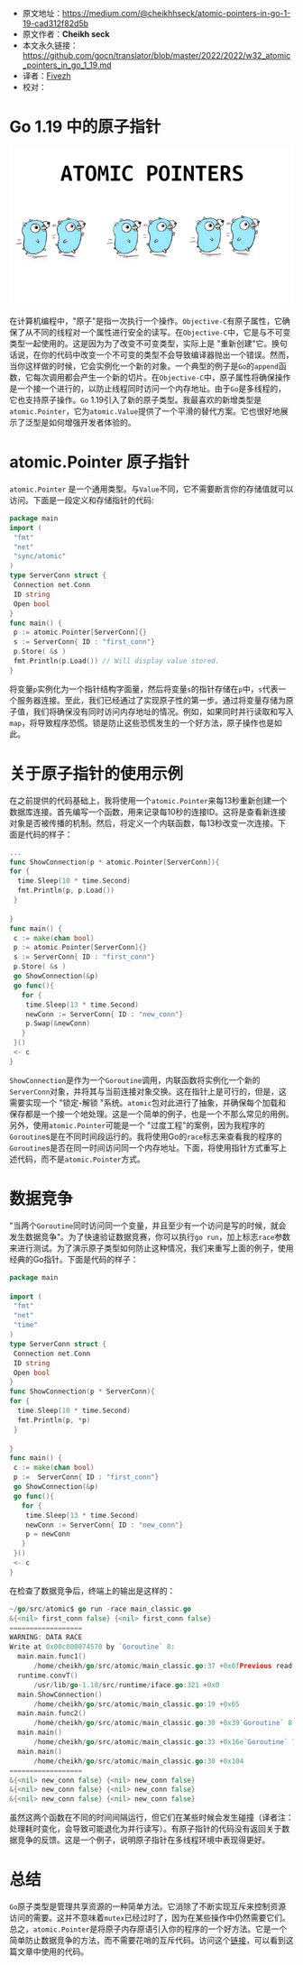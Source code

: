 - 原文地址：https://medium.com/@cheikhhseck/atomic-pointers-in-go-1-19-cad312f82d5b
- 原文作者：**Cheikh seck**
- 本文永久链接：https://github.com/gocn/translator/blob/master/2022/2022/w32_atomic_pointers_in_go_1_19.md
- 译者：[Fivezh](https://github.com/fivezh)
- 校对：[]()

# Go 1.19 中的原子指针

![img](../static/images/2022/w32_atomic_pointers_in_go_1_19/atomic-pointers.png)

在计算机编程中，"原子"是指一次执行一个操作。`Objective-C`有原子属性，它确保了从不同的线程对一个属性进行安全的读写。在`Objective-C`中，它是与不可变类型一起使用的。这是因为为了改变不可变类型，实际上是 "重新创建"它。换句话说，在你的代码中改变一个不可变的类型不会导致编译器抛出一个错误。然而，当你这样做的时候，它会实例化一个新的对象。一个典型的例子是`Go`的`append`函数，它每次调用都会产生一个新的切片。在`Objective-C`中，原子属性将确保操作是一个接一个进行的，以防止线程同时访问一个内存地址。由于`Go`是多线程的，它也支持原子操作。`Go` 1.19引入了新的原子类型。我最喜欢的新增类型是`atomic.Pointer`，它为`atomic.Value`提供了一个平滑的替代方案。它也很好地展示了泛型是如何增强开发者体验的。

# atomic.Pointer 原子指针

`atomic.Pointer` 是一个通用类型。与`Value`不同，它不需要断言你的存储值就可以访问。下面是一段定义和存储指针的代码:

```go
package main
import (
 "fmt"
 "net"
 "sync/atomic"
)
type ServerConn struct {
 Connection net.Conn
 ID string
 Open bool
}
func main() {
 p := atomic.Pointer[ServerConn]{}
 s := ServerConn{ ID : "first_conn"}
 p.Store( &s )
 fmt.Println(p.Load()) // Will display value stored.
}
```

将变量`p`实例化为一个指针结构字面量，然后将变量`s`的指针存储在`p`中，`s`代表一个服务器连接。至此，我们已经通过了实现原子性的第一步。通过将变量存储为原子值，我们将确保没有同时访问内存地址的情况。例如，如果同时并行读取和写入`map`，将导致程序恐慌。锁是防止这些恐慌发生的一个好方法，原子操作也是如此。


# 关于原子指针的使用示例

在之前提供的代码基础上，我将使用一个`atomic.Pointer`来每13秒重新创建一个数据库连接。首先编写一个函数，用来记录每10秒的连接ID。这将是查看新连接对象是否被传播的机制。然后，将定义一个内联函数，每13秒改变一次连接。下面是代码的样子：

```go
...
func ShowConnection(p * atomic.Pointer[ServerConn]){
for {
  time.Sleep(10 * time.Second)
  fmt.Println(p, p.Load())
 }
 
}
func main() {
 c := make(chan bool)
 p := atomic.Pointer[ServerConn]{}
 s := ServerConn{ ID : "first_conn"}
 p.Store( &s )
 go ShowConnection(&p)
 go func(){
   for {
    time.Sleep(13 * time.Second)
    newConn := ServerConn{ ID : "new_conn"}
    p.Swap(&newConn)
   }
 }()
 <- c
}
```

`ShowConnection`是作为一个`Goroutine`调用，内联函数将实例化一个新的`ServerConn`对象，并将其与当前连接对象交换。这在指针上是可行的，但是，这需要实现一个 "锁定-解锁 "系统。`atomic`包对此进行了抽象，并确保每个加载和保存都是一个接一个地处理。这是一个简单的例子，也是一个不那么常见的用例。另外，使用`atomic.Pointer`可能是一个 "过度工程"的案例，因为我程序的`Goroutine`s是在不同时间段运行的。我将使用Go的`race`标志来查看我的程序的`Goroutine`s是否在同一时间访问同一个内存地址。下面，将使用指针方式重写上述代码，而不是`atomic.Pointer`方式。

# 数据竞争

"当两个`Goroutine`同时访问同一个变量，并且至少有一个访问是写的时候，就会发生数据竞争"。为了快速验证数据竞赛，你可以执行`go run`，加上标志`race`参数来进行测试。为了演示原子类型如何防止这种情况，我们来重写上面的例子，使用经典的Go指针。下面是代码的样子：

```go
package main

import (
 "fmt"
 "net"
 "time"
)
type ServerConn struct {
 Connection net.Conn
 ID string
 Open bool
}
func ShowConnection(p * ServerConn){
for {
  time.Sleep(10 * time.Second)
  fmt.Println(p, *p)
 }
 
}
func main() {
 c := make(chan bool)
 p :=  ServerConn{ ID : "first_conn"}
 go ShowConnection(&p)
 go func(){
   for {
    time.Sleep(13 * time.Second)
    newConn := ServerConn{ ID : "new_conn"}
    p = newConn
   }
 }()
 <- c
}
```

在检查了数据竞争后，终端上的输出是这样的：

```go
~/go/src/atomic$ go run -race main_classic.go 
&{<nil> first_conn false} {<nil> first_conn false}
==================
WARNING: DATA RACE
Write at 0x00c000074570 by `Goroutine` 8:
  main.main.func1()
      /home/cheikh/go/src/atomic/main_classic.go:37 +0x6fPrevious read at 0x00c000074570 by `Goroutine` 7:
  runtime.convT()
      /usr/lib/go-1.18/src/runtime/iface.go:321 +0x0
  main.ShowConnection()
      /home/cheikh/go/src/atomic/main_classic.go:19 +0x65
  main.main.func2()
      /home/cheikh/go/src/atomic/main_classic.go:30 +0x39`Goroutine` 8 (running) created at:
  main.main()
      /home/cheikh/go/src/atomic/main_classic.go:33 +0x16e`Goroutine` 7 (running) created at:
  main.main()
      /home/cheikh/go/src/atomic/main_classic.go:30 +0x104
==================
&{<nil> new_conn false} {<nil> new_conn false}
&{<nil> new_conn false} {<nil> new_conn false}
&{<nil> new_conn false} {<nil> new_conn false}
```

虽然这两个函数在不同的时间间隔运行，但它们在某些时候会发生碰撞（译者注：处理耗时变化，会导致可能退化为并行读写）。有原子指针的代码没有返回关于数据竞争的反馈。这是一个例子，说明原子指针在多线程环境中表现得更好。

# 总结

`Go`原子类型是管理共享资源的一种简单方法。它消除了不断实现互斥来控制资源访问的需要。这并不意味着`mutex`已经过时了，因为在某些操作中仍然需要它们。总之，`atomic.Pointer`是将原子内存原语引入你的程序的一个好方法。它是一个简单防止数据竞争的方法，而不需要花哨的互斥代码。访问这个[链接](https://go.dev/doc/articles/race_detector)，可以看到这篇文章中使用的代码。